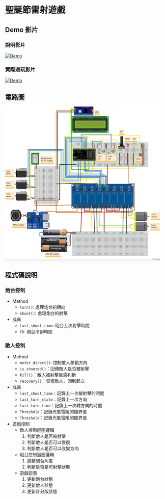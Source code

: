 # 聖誕節雷射遊戲

## Demo 影片
### 說明影片
[![Demo](https://img.youtube.com/vi/kdUIe57TvIk/default.jpg)](https://www.youtube.com/watch?v=kdUIe57TvIk)

### 實際遊玩影片
[![Demo](https://img.youtube.com/vi/jy8fdRwzjIE/default.jpg)](https://www.youtube.com/watch?v=jy8fdRwzjIE)

## 電路圖
![alt text](image/curit.png)

## 程式碼說明
### 炮台控制
- Method
    - `turn()`: 處理炮台的轉向
    - `shoot()`: 處理炮台的射擊
- 成員
    - `last_shoot_time`: 砲台上次射擊時間
    - `CD`: 砲台冷卻時間

### 敵人控制
- Method
    - `motor_direct()`: 控制敵人移動方向
    - `is_shooted()`：回傳敵人是否被射擊
    - `kill()`：敵人被射擊後需判斷
    - `recovery()`：恢復敵人，回到起立
- 成員
    - `last_shoot_time`：記錄上一次被射擊的時間
    - `last_turn_state`：記錄上一次方向
    - `last_turn_time`：記錄上一次轉方向的時間
    - `Threshold`：記錄光敏電阻的臨界值
    - `Threshold`：記錄光敏電阻的臨界值
- 遊戲控制
    - 敵人控制迴圈邏輯
        1. 判斷敵人是否被射擊
        2. 判斷敵人是否可以恢復
        3. 判斷敵人是否可以改變方向
    - 砲台控制迴圈邏輯
        1. 調整砲台角度
        2. 判斷是否是可射擊狀態
    - 遊戲迴圈
        1. 更新砲台狀態
        2. 更新敵人狀態
        3. 更新計分版狀態
    
    

